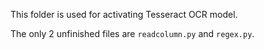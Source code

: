 This folder is used for activating Tesseract OCR model.

The only 2 unfinished files are `readcolumn.py` and `regex.py`.